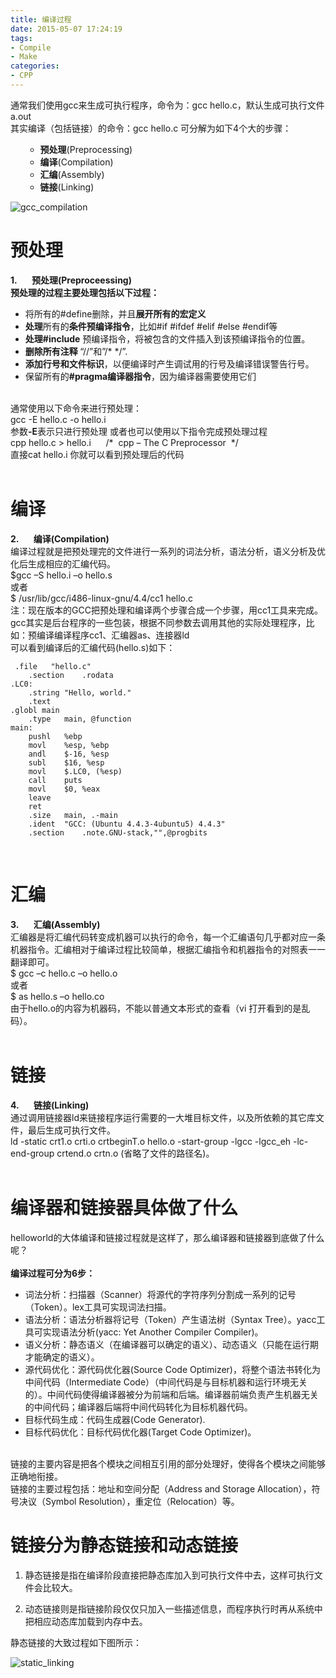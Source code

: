 ```yaml
---
title: 编译过程
date: 2015-05-07 17:24:19
tags:
- Compile
- Make
categories:
- CPP
---
```


<p style="padding-bottom:0px; margin:0px; padding-left:0px; padding-right:0px; padding-top:0px">
通常我们使用gcc来生成可执行程序，命令为：gcc hello.c，默认生成可执行文件a.out</p>
<p style="padding-bottom:0px; margin:0px; padding-left:0px; padding-right:0px; padding-top:0px">
其实编译（包括链接）的命令：gcc hello.c 可分解为如下4个大的步骤：</p>
<ul>
<ul>
<li><strong>预处理</strong>(Preprocessing)</li><li><strong>编译</strong>(Compilation)</li><li><strong>汇编</strong>(Assembly)</li><li><strong>链接</strong>(Linking)</li></ul>
</ul>
</div>

![gcc_compilation](http://smilejay.com/wp-content/uploads/2012/01/gcc_compilation_stages.jpg)


<h1 id="预处理">预处理</h1>

<p style="padding-bottom:0px; margin:0px; padding-left:0px; padding-right:0px; padding-top:0px">
<strong>1.&nbsp;&nbsp;&nbsp;&nbsp;&nbsp;&nbsp; 预处理(Preproceessing)</strong></p>
<p style="padding-bottom:0px; margin:0px; padding-left:0px; padding-right:0px; padding-top:0px">
<strong>预处理的过程主要处理包括以下过程：</strong></p>
<ul>
<li>将所有的#define删除，并且<strong>展开所有的宏定义</strong></li><li><strong>处理</strong>所有的<strong>条件预编译指令</strong>，比如#if #ifdef #elif #else #endif等</li><li><strong>处理#include</strong><span>&nbsp;</span>预编译指令，将被包含的文件插入到该预编译指令的位置。</li><li><strong>删除所有注释<span>&nbsp;</span></strong>“//”和”/* */”.</li><li><strong>添加行号和文件标识</strong>，以便编译时产生调试用的行号及编译错误警告行号。</li><li>保留所有的<strong>#pragma编译器指令</strong>，因为编译器需要使用它们</li></ul>
<p style="padding-bottom:0px; margin:0px; padding-left:0px; padding-right:0px; padding-top:0px">
&nbsp;</p>
<p style="padding-bottom:0px; margin:0px; padding-left:0px; padding-right:0px; padding-top:0px">
通常使用以下命令来进行预处理：</p>
<p style="padding-bottom:0px; margin:0px; padding-left:0px; padding-right:0px; padding-top:0px">
gcc -E hello.c -o hello.i</p>
<p style="padding-bottom:0px; margin:0px; padding-left:0px; padding-right:0px; padding-top:0px">
参数<strong>-E</strong>表示只进行预处理 或者也可以使用以下指令完成预处理过程</p>
<p style="padding-bottom:0px; margin:0px; padding-left:0px; padding-right:0px; padding-top:0px">
cpp hello.c &gt; hello.i &nbsp;&nbsp;&nbsp;&nbsp;&nbsp;/* &nbsp;cpp – The C Preprocessor&nbsp; */</p>
<p style="padding-bottom:0px; margin:0px; padding-left:0px; padding-right:0px; padding-top:0px">
直接cat hello.i 你就可以看到预处理后的代码</p>
<p style="padding-bottom:0px; margin:0px; padding-left:0px; padding-right:0px; padding-top:0px">
&nbsp;</p>


# 编译

<p style="padding-bottom:0px; margin:0px; padding-left:0px; padding-right:0px; padding-top:0px">
<strong>2.&nbsp;&nbsp;&nbsp;&nbsp;&nbsp;&nbsp; 编译(Compilation)</strong></p>
<p style="padding-bottom:0px; margin:0px; padding-left:0px; padding-right:0px; padding-top:0px">
编译过程就是把预处理完的文件进行一系列的词法分析，语法分析，语义分析及优化后生成相应的汇编代码。</p>
<p style="padding-bottom:0px; margin:0px; padding-left:0px; padding-right:0px; padding-top:0px">
$gcc –S hello.i –o hello.s</p>
<p style="padding-bottom:0px; margin:0px; padding-left:0px; padding-right:0px; padding-top:0px">
或者</p>
<p style="padding-bottom:0px; margin:0px; padding-left:0px; padding-right:0px; padding-top:0px">
$ /usr/lib/gcc/i486-linux-gnu/4.4/cc1 hello.c</p>
<p style="padding-bottom:0px; margin:0px; padding-left:0px; padding-right:0px; padding-top:0px">
注：现在版本的GCC把预处理和编译两个步骤合成一个步骤，用cc1工具来完成。gcc其实是后台程序的一些包装，根据不同参数去调用其他的实际处理程序，比如：预编译编译程序cc1、汇编器as、连接器ld</p>
<p style="padding-bottom:0px; margin:0px; padding-left:0px; padding-right:0px; padding-top:0px">
可以看到编译后的汇编代码(hello.s)如下：</p>

```
 .file   "hello.c"
    .section    .rodata
.LC0:
    .string "Hello, world."
    .text
.globl main
    .type   main, @function
main:
    pushl   %ebp
    movl    %esp, %ebp
    andl    $-16, %esp
    subl    $16, %esp
    movl    $.LC0, (%esp)
    call    puts
    movl    $0, %eax
    leave
    ret
    .size   main, .-main
    .ident  "GCC: (Ubuntu 4.4.3-4ubuntu5) 4.4.3"
    .section    .note.GNU-stack,"",@progbits
```

<p style="padding-bottom:0px; margin:0px; padding-left:0px; padding-right:0px; padding-top:0px">
&nbsp;</p>

# 汇编

<p style="padding-bottom:0px; margin:0px; padding-left:0px; padding-right:0px; padding-top:0px">
<strong>3.&nbsp;&nbsp;&nbsp;&nbsp;&nbsp;&nbsp; 汇编(Assembly)</strong></p>
<p style="padding-bottom:0px; margin:0px; padding-left:0px; padding-right:0px; padding-top:0px">
汇编器是将汇编代码转变成机器可以执行的命令，每一个汇编语句几乎都对应一条机器指令。汇编相对于编译过程比较简单，根据汇编指令和机器指令的对照表一一翻译即可。</p>
<p style="padding-bottom:0px; margin:0px; padding-left:0px; padding-right:0px; padding-top:0px">
$ gcc –c hello.c –o hello.o</p>
<p style="padding-bottom:0px; margin:0px; padding-left:0px; padding-right:0px; padding-top:0px">
或者</p>
<p style="padding-bottom:0px; margin:0px; padding-left:0px; padding-right:0px; padding-top:0px">
$ as hello.s –o hello.co</p>
<p style="padding-bottom:0px; margin:0px; padding-left:0px; padding-right:0px; padding-top:0px">
由于hello.o的内容为机器码，不能以普通文本形式的查看（vi 打开看到的是乱码）。</p>
<p style="padding-bottom:0px; margin:0px; padding-left:0px; padding-right:0px; padding-top:0px">
&nbsp;</p>

# 链接


<p style="padding-bottom:0px; margin:0px; padding-left:0px; padding-right:0px; padding-top:0px"><strong>4.&nbsp;&nbsp;&nbsp;&nbsp;&nbsp;&nbsp; 链接(Linking)</strong></p>
<p style="padding-bottom:0px; margin:0px; padding-left:0px; padding-right:0px; padding-top:0px">
通过调用链接器ld来链接程序运行需要的一大堆目标文件，以及所依赖的其它库文件，最后生成可执行文件。</p>
<p style="padding-bottom:0px; margin:0px; padding-left:0px; padding-right:0px; padding-top:0px">
ld -static crt1.o crti.o crtbeginT.o hello.o -start-group -lgcc -lgcc_eh -lc-end-group crtend.o crtn.o (省略了文件的路径名)。</p>
<p style="padding-bottom:0px; margin:0px; padding-left:0px; padding-right:0px; padding-top:0px">
&nbsp;</p>

# 编译器和链接器具体做了什么

<p style="padding-bottom:0px; margin:0px; padding-left:0px; padding-right:0px; padding-top:0px">
helloworld的大体编译和链接过程就是这样了，那么编译器和链接器到底做了什么呢？</p>
<p style="padding-bottom:0px; margin:0px; padding-left:0px; padding-right:0px; padding-top:0px">
&nbsp;</p>
<p style="padding-bottom:0px; margin:0px; padding-left:0px; padding-right:0px; padding-top:0px">
<strong>编译过程可分为6步：</strong></p>

- 词法分析：扫描器（Scanner）将源代的字符序列分割成一系列的记号（Token）。lex工具可实现词法扫描。
- 语法分析：语法分析器将记号（Token）产生语法树（Syntax Tree）。yacc工具可实现语法分析(yacc: Yet Another Compiler Compiler)。
- 语义分析：静态语义（在编译器可以确定的语义）、动态语义（只能在运行期才能确定的语义）。
- 源代码优化：源代码优化器(Source Code Optimizer)，将整个语法书转化为中间代码（Intermediate Code）（中间代码是与目标机器和运行环境无关的）。中间代码使得编译器被分为前端和后端。编译器前端负责产生机器无关的中间代码；编译器后端将中间代码转化为目标机器代码。
- 目标代码生成：代码生成器(Code Generator).
- 目标代码优化：目标代码优化器(Target Code Optimizer)。

<p style="padding-bottom:0px; margin:0px; padding-left:0px; padding-right:0px; padding-top:0px">
&nbsp;</p>
<p style="padding-bottom:0px; margin:0px; padding-left:0px; padding-right:0px; padding-top:0px">
链接的主要内容是把各个模块之间相互引用的部分处理好，使得各个模块之间能够正确地衔接。</p>
<p style="padding-bottom:0px; margin:0px; padding-left:0px; padding-right:0px; padding-top:0px">
链接的主要过程包括：地址和空间分配（Address and Storage Allocation），符号决议（Symbol Resolution），重定位（Relocation）等。</p>

# 链接分为静态链接和动态链接

1. 静态链接是指在编译阶段直接把静态库加入到可执行文件中去，这样可执行文件会比较大。

2. 动态链接则是指链接阶段仅仅只加入一些描述信息，而程序执行时再从系统中把相应动态库加载到内存中去。


<p style="padding-bottom:0px; margin:0px; padding-left:0px; padding-right:0px; padding-top:0px">
静态链接的大致过程如下图所示：</p>

![static_linking](http://smilejay.com/wp-content/uploads/2012/01/linking.jpg)





